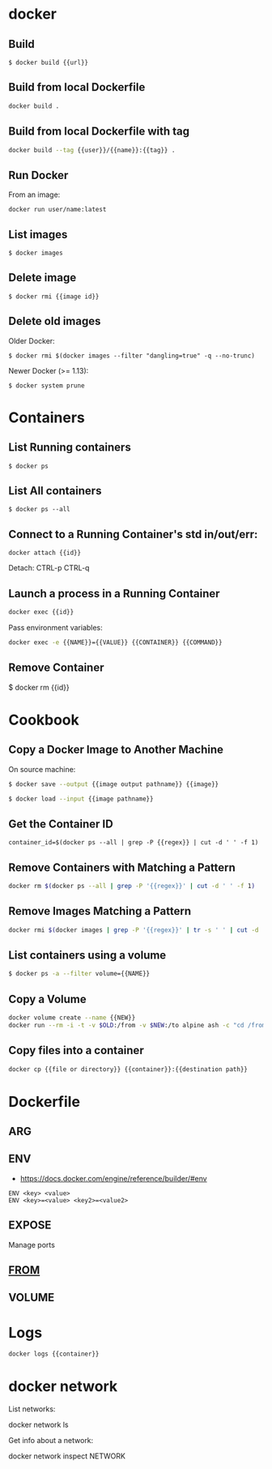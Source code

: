 # docker

## Build

```
$ docker build {{url}}
```

## Build from local Dockerfile

```sh
docker build .
```

## Build from local Dockerfile with tag

```sh
docker build --tag {{user}}/{{name}}:{{tag}} .
```

## Run Docker

From an image:

```
docker run user/name:latest
```

## List images

```
$ docker images
```

## Delete image

```
$ docker rmi {{image id}}
```

## Delete old images

Older Docker:

```
$ docker rmi $(docker images --filter "dangling=true" -q --no-trunc)
```

Newer Docker (>= 1.13):

```
$ docker system prune
```

# Containers

## List Running containers

```
$ docker ps
```

## List All containers

```
$ docker ps --all
```

## Connect to a Running Container's std in/out/err:

```
docker attach {{id}}
```

Detach: CTRL-p CTRL-q

## Launch a process in a Running Container

```sh
docker exec {{id}}
```

Pass environment variables:

```sh
docker exec -e {{NAME}}={{VALUE}} {{CONTAINER}} {{COMMAND}}
```

## Remove Container

$ docker rm {{id}}

# Cookbook

## Copy a Docker Image to Another Machine

On source machine:

```sh
$ docker save --output {{image output pathname}} {{image}}
```

```sh
$ docker load --input {{image pathname}}
```

## Get the Container ID

```
container_id=$(docker ps --all | grep -P {{regex}} | cut -d ' ' -f 1)
```

## Remove Containers with Matching a Pattern

```sh
docker rm $(docker ps --all | grep -P '{{regex}}' | cut -d ' ' -f 1)
```

## Remove Images Matching a Pattern

```sh
docker rmi $(docker images | grep -P '{{regex}}' | tr -s ' ' | cut -d ' ' -f 3)
```

## List containers using a volume

```sh
$ docker ps -a --filter volume={{NAME}}
```

## Copy a Volume

```sh
docker volume create --name {{NEW}}
docker run --rm -i -t -v $OLD:/from -v $NEW:/to alpine ash -c "cd /from ; cp -av . /to"
```

## Copy files into a container

```sh
docker cp {{file or directory}} {{container}}:{{destination path}}
```

# Dockerfile

## ARG

## ENV

* https://docs.docker.com/engine/reference/builder/#env

```docker
ENV <key> <value>
ENV <key>=<value> <key2>=<value2>
```

## EXPOSE

Manage ports

## [FROM](https://docs.docker.com/engine/reference/builder/#from)

## VOLUME

# Logs

```sh
docker logs {{container}}
```

# docker network

List networks:

docker network ls

Get info about a network:

docker network inspect NETWORK

